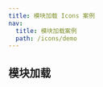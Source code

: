```yaml
---
title: 模块加载 Icons 案例
nav:
  title: 模块加载案例
  path: /icons/demo
---
```


## 模块加载

<code src="../examples/loadModules.tsx"></code>
